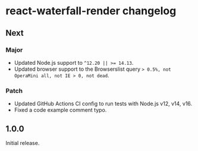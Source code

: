 # react-waterfall-render changelog

## Next

### Major

- Updated Node.js support to `^12.20 || >= 14.13`.
- Updated browser support to the Browserslist query `> 0.5%, not OperaMini all, not IE > 0, not dead`.

### Patch

- Updated GitHub Actions CI config to run tests with Node.js v12, v14, v16.
- Fixed a code example comment typo.

## 1.0.0

Initial release.
